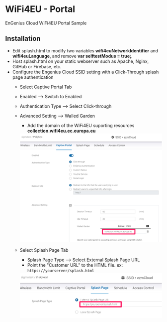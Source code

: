 # WiFi4EU - Portal
EnGenius Cloud WiFi4EU Portal Sample

## Installation
* Edit splash.html to modify two variables **wifi4euNetworkIdentifier** and **wifi4euLanguage**, and remove **var selftestModus = true;**.
* Host splash.html on your static webserver such as Apache, Nginx, GitHub or Firebase, etc.
* Configure the Engenius Cloud SSID setting with a Click-Through splash page authentication
    * Select Captive Portal Tab
    * Enabled --> Switch to Enabled
    * Authentication Type --> Select Click-through
    * Advanced Setting --> Walled Garden
        * Add the domain of the WiFi4EU suporting resources  **collection.wifi4eu.ec.europa.eu**
        <img src="./media/WalledGarden.png" width="600"/>
 
    * Select Splash Page Tab
        * Splash Page Type --> Select External Splash Page URL
        * Point the "Customer URL" to the HTML file. ex: `https://yourserver/splash.html`
        <img src="./media/SplashPage.png" width="600"/> 
